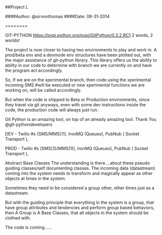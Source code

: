 ##Project L 


####Author: @sirvonthomas
####Date: 08-31-2014


========


GIT-PYTHON
https://pypi.python.org/pypi/GitPython/0.3.2.RC1
2 words, 2 worlds!

The project is now closer to having two environments to play and work in.
A prod/beta env and a devmode env structures have been plotted out, with the major
assistance of git-python library. This library offers us the ability to ability in our code to
determine with branch we are currently on and have the program act accordingly.

So, If we are on the xperimental branch, then code using the xperimental incoming SMS
#will be executed or new xperimental functions we are working on, will be called accordingly.

But when the code is shipped to Beta or Production environments, since they travel via git anyways, even with some dev instructions inside the code, the production code will always
just run.

Git Python is an amazing tool, on top of an already amazing tool.
Thank You @git-pythondevelopers

DEV - Twilio #s (SMS/MMS)(1), IronMQ (Queues), PubNub ( Socket Transport ),

PROD - Twilio #s (SMS(3)/MMS(1)), IronMQ (Queues), PubNub ( Socket Transport ),


Abstract Base Classes
The understanding is there….about these pseudo guiding classes/self documenting classes.
The incoming data (datastream) coming into the system needs to transform and magically appear as other objects at times in the system.

Sometimes they need to be considered a group other, other times just as a datastream.

But with the guiding principle that everything in the system is a group, that have group attributes and tendencies and perform group based behaviors, then A Group is A Base Classes, that all objects in the system should be clothed with.

The code is coming……
